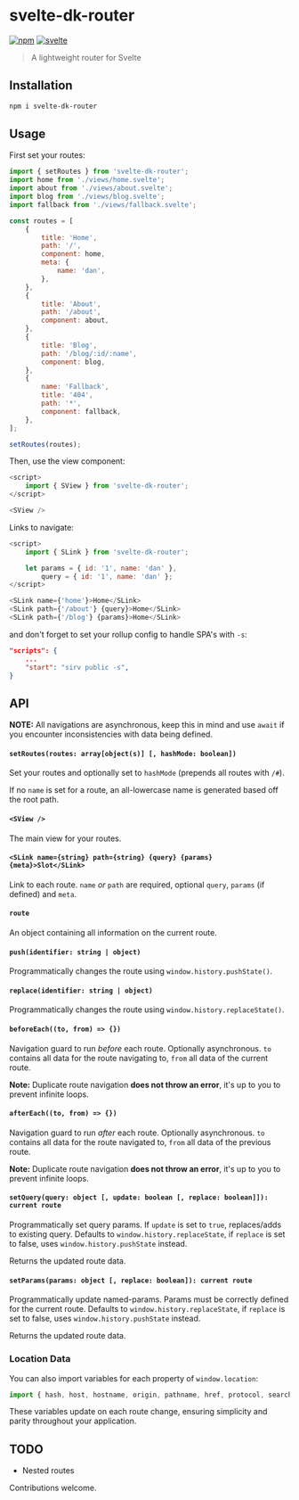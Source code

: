 # svelte-dk-router

[![npm](https://img.shields.io/npm/v/svelte-dk-router.svg)](https://www.npmjs.com/package/svelte-dk-router)
[![svelte](https://img.shields.io/badge/svelte-3.x-red)](https://svelte.dev/)

> A lightweight router for Svelte

## Installation

```bash
npm i svelte-dk-router
```

## Usage

First set your routes:

```js
import { setRoutes } from 'svelte-dk-router';
import home from './views/home.svelte';
import about from './views/about.svelte';
import blog from './views/blog.svelte';
import fallback from './views/fallback.svelte';

const routes = [
    {
        title: 'Home',
        path: '/',
        component: home,
        meta: {
            name: 'dan',
        },
    },
    {
        title: 'About',
        path: '/about',
        component: about,
    },
    {
        title: 'Blog',
        path: '/blog/:id/:name',
        component: blog,
    },
    {
        name: 'Fallback',
        title: '404',
        path: '*',
        component: fallback,
    },
];

setRoutes(routes);
```

Then, use the view component:

```js
<script>
    import { SView } from 'svelte-dk-router';
</script>

<SView />
```

Links to navigate:

```js
<script>
    import { SLink } from 'svelte-dk-router';

    let params = { id: '1', name: 'dan' },
        query = { id: '1', name: 'dan' };
</script>

<SLink name={'home'}>Home</SLink>
<SLink path={'/about'} {query}>Home</SLink>
<SLink path={'/blog'} {params}>Home</SLink>
```

and don't forget to set your rollup config to handle SPA's with `-s`:

```json
"scripts": {
    ...
    "start": "sirv public -s",
}
```

## API

**NOTE:** All navigations are asynchronous, keep this in mind and use `await` if you encounter inconsistencies with data being defined.

#### `setRoutes(routes: array[object(s)] [, hashMode: boolean])`

Set your routes and optionally set to `hashMode` (prepends all routes with `/#`).

If no `name` is set for a route, an all-lowercase name is generated based off the root path.

#### `<SView />`

The main view for your routes.

#### `<SLink name={string} path={string} {query} {params} {meta}>Slot</SLink>`

Link to each route. `name` _or_ `path` are required, optional `query`, `params` (if defined) and `meta`.

#### `route`

An object containing all information on the current route.

#### `push(identifier: string | object)`

Programmatically changes the route using `window.history.pushState()`.

#### `replace(identifier: string | object)`

Programmatically changes the route using `window.history.replaceState()`.

#### `beforeEach((to, from) => {})`

Navigation guard to run _before_ each route. Optionally asynchronous.
`to` contains all data for the route navigating to, `from` all data of the current route.

**Note:** Duplicate route navigation **does not throw an error**, it's up to you to prevent infinite loops.

#### `afterEach((to, from) => {})`

Navigation guard to run _after_ each route. Optionally asynchronous.
`to` contains all data for the route navigated to, `from` all data of the previous route.

**Note:** Duplicate route navigation **does not throw an error**, it's up to you to prevent infinite loops.

#### `setQuery(query: object [, update: boolean [, replace: boolean]]): current route`

Programmatically set query params. If `update` is set to `true`, replaces/adds to existing query.
Defaults to `window.history.replaceState`, if `replace` is set to false, uses `window.history.pushState` instead.

Returns the updated route data.

#### `setParams(params: object [, replace: boolean]): current route`

Programmatically update named-params. Params must be correctly defined for the current route.
Defaults to `window.history.replaceState`, if `replace` is set to false, uses `window.history.pushState` instead.

Returns the updated route data.

### Location Data

You can also import variables for each property of `window.location`:

```js
import { hash, host, hostname, origin, pathname, href, protocol, search } from 'svelte-dk-router';
```

These variables update on each route change, ensuring simplicity and parity throughout your application.

## TODO

-   Nested routes

Contributions welcome.
